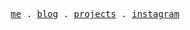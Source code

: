 <!--
**MKutay/MKutay** is a ✨ _special_ ✨ repository because its `README.md` (this file) appears on your GitHub profile.

Here are some ideas to get you started:

- 🔭 I’m currently working on ...
- 🌱 I’m currently learning ...
- 👯 I’m looking to collaborate on ...
- 🤔 I’m looking for help with ...
- 💬 Ask me about ...
- 📫 How to reach me: ...
- 😄 Pronouns: ...
- ⚡ Fun fact: ...
-->
<!--![nord](/images/nord-name-2.png)

Check me out through my [website](https://www.mkutay.dev/) or contact me through [mail](mailto:hello@mkutay.dev).-->
<p align="center">
  <samp>
    <a href="https://www.mkutay.dev/about">me</a> .
    <a href="https://www.mkutay.dev">blog</a> .
    <a href="https://www.mkutay.dev/projects">projects</a> .
<!--     <a href="https://twitter.com/mkutaybozkurt">twitter</a> . -->
    <a href="https://instagram.com/mkutaybozkurt">instagram</a>
<!--     <a href="https://github.com/sponsors/mkutay">sponsor me</a> -->
  </samp>
</p>
